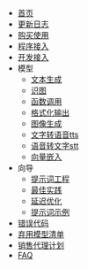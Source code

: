 <!-- docs/_sidebar.md -->
* [首页](/ "聚合AI文档")
* [更新日志](cn/ChangeLog.md)
* [购买使用]()
* [程序接入]()
* [开发接入]()
* 模型
    * [文本生成]()
    * [识图]()
    * [函数调用]()
    * [格式化输出]()
    * [图像生成]()
    * [文字转语音tts]()
    * [语音转文字stt]()
    * [向量嵌入]()
* 向导
	* [提示词工程]()
	* [最佳实践]()
	* [延迟优化]()
	* [提示词示例]()
* [错误代码]()
* [弃用模型清单]()
* [销售代理计划]()
* [FAQ]()

